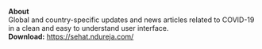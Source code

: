 **About**
<br/>Global and country-specific updates and news articles related to COVID-19 in a clean and easy to understand user interface.<br/>
**Download:** https://sehat.ndureja.com/
